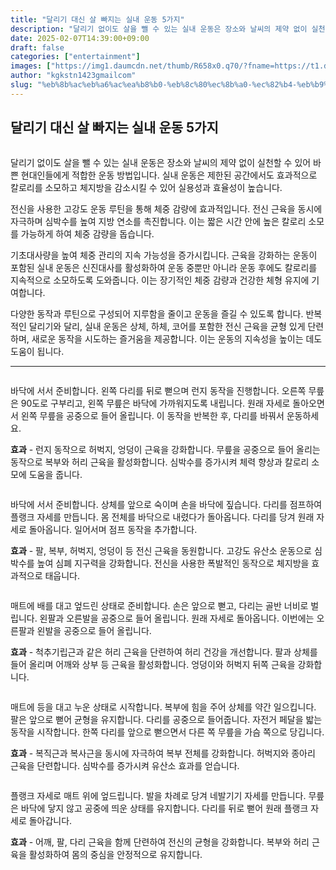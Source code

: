 ```yaml
---
title: "달리기 대신 살 빠지는 실내 운동 5가지"
description: "달리기 없이도 살을 뺄 수 있는 실내 운동은 장소와 날씨의 제약 없이 실천할 수 있어 바쁜 현대인들에게 적합한 운동 방법입니다. 실내 운동은 제한된 공간에서도 효과적으로 칼로리를 소모하고 체지방을 감소시킬 수 있어 실용성과 효율성이 높습니다."
date: 2025-02-07T14:39:00+09:00
draft: false
categories: ["entertainment"]
images: ["https://img1.daumcdn.net/thumb/R658x0.q70/?fname=https://t1.daumcdn.net/news/202502/09/tenbody/20250209073024055jrhn.jpg", "https://t1.daumcdn.net/news/202502/09/tenbody/20250209073024336ktgf.gif", "https://t1.daumcdn.net/news/202502/09/tenbody/20250209073024695trtj.gif", "https://t1.daumcdn.net/news/202502/09/tenbody/20250209073025079ijrh.gif", "https://t1.daumcdn.net/news/202502/09/tenbody/20250209073025371qerr.gif"]
author: "kgkstn1423gmailcom"
slug: "%eb%8b%ac%eb%a6%ac%ea%b8%b0-%eb%8c%80%ec%8b%a0-%ec%82%b4-%eb%b9%a0%ec%a7%80%eb%8a%94-%ec%8b%a4%eb%82%b4-%ec%9a%b4%eb%8f%99-5%ea%b0%80%ec%a7%80"
---
```


<h2 >달리기 대신 살 빠지는 실내 운동 5가지</h2> <figure ><img src="https://img1.daumcdn.net/thumb/R658x0.q70/?fname=https://t1.daumcdn.net/news/202502/09/tenbody/20250209073024055jrhn.jpg" alt=""/></figure> <p>달리기 없이도 살을 뺄 수 있는 실내 운동은 장소와 날씨의 제약 없이 실천할 수 있어 바쁜 현대인들에게 적합한 운동 방법입니다. 실내 운동은 제한된 공간에서도 효과적으로 칼로리를 소모하고 체지방을 감소시킬 수 있어 실용성과 효율성이 높습니다.</p> <p>전신을 사용한 고강도 운동 루틴을 통해 체중 감량에 효과적입니다. 전신 근육을 동시에 자극하며 심박수를 높여 지방 연소를 촉진합니다. 이는 짧은 시간 안에 높은 칼로리 소모를 가능하게 하여 체중 감량을 돕습니다.</p> <p>기초대사량을 높여 체중 관리의 지속 가능성을 증가시킵니다. 근육을 강화하는 운동이 포함된 실내 운동은 신진대사를 활성화하여 운동 중뿐만 아니라 운동 후에도 칼로리를 지속적으로 소모하도록 도와줍니다. 이는 장기적인 체중 감량과 건강한 체형 유지에 기여합니다.</p> <p>다양한 동작과 루틴으로 구성되어 지루함을 줄이고 운동을 즐길 수 있도록 합니다. 반복적인 달리기와 달리, 실내 운동은 상체, 하체, 코어를 포함한 전신 근육을 균형 있게 단련하며, 새로운 동작을 시도하는 즐거움을 제공합니다. 이는 운동의 지속성을 높이는 데도 도움이 됩니다.</p> <hr /> <figure ><img src="https://t1.daumcdn.net/news/202502/09/tenbody/20250209073024336ktgf.gif" alt=""/></figure> <p>바닥에 서서 준비합니다. 왼쪽 다리를 뒤로 뻗으며 런지 동작을 진행합니다. 오른쪽 무릎은 90도로 구부리고, 왼쪽 무릎은 바닥에 가까워지도록 내립니다. 원래 자세로 돌아오면서 왼쪽 무릎을 공중으로 들어 올립니다. 이 동작을 반복한 후, 다리를 바꿔서 운동하세요.</p> <p><strong>효과</strong> - 런지 동작으로 허벅지, 엉덩이 근육을 강화합니다. 무릎을 공중으로 들어 올리는 동작으로 복부와 허리 근육을 활성화합니다. 심박수를 증가시켜 체력 향상과 칼로리 소모에 도움을 줍니다.</p> <figure ><img src="https://t1.daumcdn.net/news/202502/09/tenbody/20250209073024695trtj.gif" alt=""/></figure> <p>바닥에 서서 준비합니다. 상체를 앞으로 숙이며 손을 바닥에 짚습니다. 다리를 점프하여 플랭크 자세를 만듭니다. 몸 전체를 바닥으로 내렸다가 돌아옵니다. 다리를 당겨 원래 자세로 돌아옵니다. 일어서며 점프 동작을 추가합니다.</p> <p><strong>효과</strong> - 팔, 복부, 허벅지, 엉덩이 등 전신 근육을 동원합니다. 고강도 유산소 운동으로 심박수를 높여 심폐 지구력을 강화합니다. 전신을 사용한 폭발적인 동작으로 체지방을 효과적으로 태웁니다.</p> <figure ><img src="https://t1.daumcdn.net/news/202502/09/tenbody/20250209073025079ijrh.gif" alt=""/></figure> <p>매트에 배를 대고 엎드린 상태로 준비합니다. 손은 앞으로 뻗고, 다리는 골반 너비로 벌립니다. 왼팔과 오른발을 공중으로 들어 올립니다. 원래 자세로 돌아옵니다. 이번에는 오른팔과 왼발을 공중으로 들어 올립니다.</p> <p><strong>효과</strong> - 척추기립근과 같은 허리 근육을 단련하여 허리 건강을 개선합니다. 팔과 상체를 들어 올리며 어깨와 상부 등 근육을 활성화합니다. 엉덩이와 허벅지 뒤쪽 근육을 강화합니다.</p> <figure ><img src="https://t1.daumcdn.net/news/202502/09/tenbody/20250209073025371qerr.gif" alt=""/></figure> <p>매트에 등을 대고 누운 상태로 시작합니다. 복부에 힘을 주어 상체를 약간 일으킵니다. 팔은 앞으로 뻗어 균형을 유지합니다. 다리를 공중으로 들어줍니다. 자전거 페달을 밟는 동작을 시작합니다. 한쪽 다리를 앞으로 뻗으면서 다른 쪽 무릎을 가슴 쪽으로 당깁니다.</p> <p><strong>효과</strong> - 복직근과 복사근을 동시에 자극하여 복부 전체를 강화합니다. 허벅지와 종아리 근육을 단련합니다. 심박수를 증가시켜 유산소 효과를 얻습니다.</p> <figure ><img src="https://t1.daumcdn.net/news/202502/09/tenbody/20250209073025627zndl.gif" alt=""/></figure> <p>플랭크 자세로 매트 위에 엎드립니다. 발을 차례로 당겨 네발기기 자세를 만듭니다. 무릎은 바닥에 닿지 않고 공중에 띄운 상태를 유지합니다. 다리를 뒤로 뻗어 원래 플랭크 자세로 돌아갑니다.</p> <p><strong>효과</strong> - 어깨, 팔, 다리 근육을 함께 단련하여 전신의 균형을 강화합니다. 복부와 허리 근육을 활성화하여 몸의 중심을 안정적으로 유지합니다.</p>